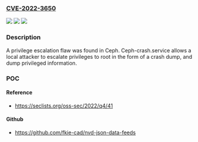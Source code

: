 ### [CVE-2022-3650](https://cve.mitre.org/cgi-bin/cvename.cgi?name=CVE-2022-3650)
![](https://img.shields.io/static/v1?label=Product&message=Ceph&color=blue)
![](https://img.shields.io/static/v1?label=Version&message=%3D%20unknown%20&color=brighgreen)
![](https://img.shields.io/static/v1?label=Vulnerability&message=CWE-842&color=brighgreen)

### Description

A privilege escalation flaw was found in Ceph. Ceph-crash.service allows a local attacker to escalate privileges to root in the form of a crash dump, and dump privileged information.

### POC

#### Reference
- https://seclists.org/oss-sec/2022/q4/41

#### Github
- https://github.com/fkie-cad/nvd-json-data-feeds

